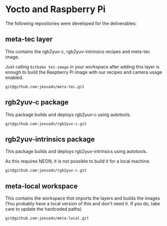 # Yocto and Raspberry Pi

The following repositories were developed for the deliverables:

## meta-tec layer
This contains the rgb2yuv-c, rgb2yuv-intrinsics recipes and meta-tec image.

Just calling `bitbake tec-image` in your workspace after adding this layer is
enough to build the Raspberry Pi image with our recipes and camera usage enabled.

`git@github.com:jeosadn/meta-tec.git`

## rgb2yuv-c package
This package builds and deploys rgb2yuv-c using autotools.

`git@github.com:jeosadn/rgb2yuv-c.git`

## rgb2yuv-intrinsics package
This package builds and deploys rgb2yuv-intrinsics using autotools.

As this requires NEON, it is not possible to build it for a local machine.

`git@github.com:jeosadn/rgb2yuv-c.git`


## meta-local workspace
This contains the workspace that imports the layers and builds the images
(You probably have a local version of this and don't need it. If you do, take
care to update the hardcoded paths)

`git@github.com:jeosadn/meta-local.git`

